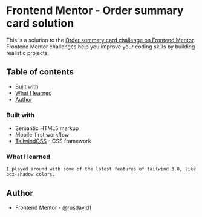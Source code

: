 # Frontend Mentor - Order summary card solution

This is a solution to the [Order summary card challenge on Frontend Mentor](https://www.frontendmentor.io/challenges/order-summary-component-QlPmajDUj). Frontend Mentor challenges help you improve your coding skills by building realistic projects.

## Table of contents

- [Built with](#built-with)
- [What I learned](#what-i-learned)
- [Author](#author)

### Built with

- Semantic HTML5 markup
- Mobile-first workflow
- [TailwindCSS](https://tailwindcss.com/) - CSS framework

### What I learned

    I played around with some of the latest features of tailwind 3.0, like box-shadow colors.

## Author

- Frontend Mentor - [@rusdavid1](https://www.frontendmentor.io/profile/rusdavid1)
